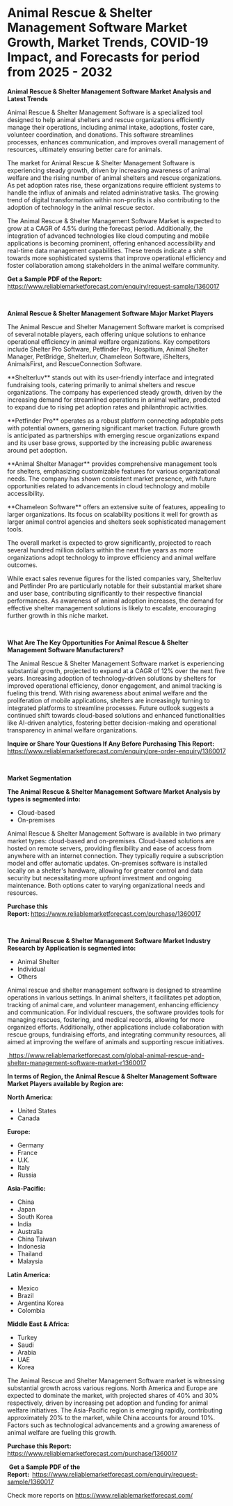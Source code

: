<p><h1>Animal Rescue & Shelter Management Software Market Growth, Market Trends, COVID-19 Impact, and Forecasts for period from 2025 - 2032</h1></p><p><strong>Animal Rescue & Shelter Management Software Market Analysis and Latest Trends</strong></p>
<p><p>Animal Rescue & Shelter Management Software is a specialized tool designed to help animal shelters and rescue organizations efficiently manage their operations, including animal intake, adoptions, foster care, volunteer coordination, and donations. This software streamlines processes, enhances communication, and improves overall management of resources, ultimately ensuring better care for animals.</p><p>The market for Animal Rescue & Shelter Management Software is experiencing steady growth, driven by increasing awareness of animal welfare and the rising number of animal shelters and rescue organizations. As pet adoption rates rise, these organizations require efficient systems to handle the influx of animals and related administrative tasks. The growing trend of digital transformation within non-profits is also contributing to the adoption of technology in the animal rescue sector.</p><p>The Animal Rescue & Shelter Management Software Market is expected to grow at a CAGR of 4.5% during the forecast period. Additionally, the integration of advanced technologies like cloud computing and mobile applications is becoming prominent, offering enhanced accessibility and real-time data management capabilities. These trends indicate a shift towards more sophisticated systems that improve operational efficiency and foster collaboration among stakeholders in the animal welfare community.</p></p>
<p><strong>Get a Sample PDF of the Report:&nbsp;</strong> <a href="https://www.reliablemarketforecast.com/enquiry/request-sample/1360017?utm_campaign=2721&utm_medium=2&utm_source=Github&utm_content=ia&utm_term=22032025&utm_id=animal-rescue-shelter-management-software">https://www.reliablemarketforecast.com/enquiry/request-sample/1360017</a></p>
<p>&nbsp;</p>
<p><strong>Animal Rescue & Shelter Management Software Major Market Players</strong></p>
<p><p>The Animal Rescue and Shelter Management Software market is comprised of several notable players, each offering unique solutions to enhance operational efficiency in animal welfare organizations. Key competitors include Shelter Pro Software, Petfinder Pro, Hospitium, Animal Shelter Manager, PetBridge, Shelterluv, Chameleon Software, iShelters, AnimalsFirst, and RescueConnection Software.</p><p>**Shelterluv** stands out with its user-friendly interface and integrated fundraising tools, catering primarily to animal shelters and rescue organizations. The company has experienced steady growth, driven by the increasing demand for streamlined operations in animal welfare, predicted to expand due to rising pet adoption rates and philanthropic activities.</p><p>**Petfinder Pro** operates as a robust platform connecting adoptable pets with potential owners, garnering significant market traction. Future growth is anticipated as partnerships with emerging rescue organizations expand and its user base grows, supported by the increasing public awareness around pet adoption.</p><p>**Animal Shelter Manager** provides comprehensive management tools for shelters, emphasizing customizable features for various organizational needs. The company has shown consistent market presence, with future opportunities related to advancements in cloud technology and mobile accessibility.</p><p>**Chameleon Software** offers an extensive suite of features, appealing to larger organizations. Its focus on scalability positions it well for growth as larger animal control agencies and shelters seek sophisticated management tools. </p><p>The overall market is expected to grow significantly, projected to reach several hundred million dollars within the next five years as more organizations adopt technology to improve efficiency and animal welfare outcomes. </p><p>While exact sales revenue figures for the listed companies vary, Shelterluv and Petfinder Pro are particularly notable for their substantial market share and user base, contributing significantly to their respective financial performances. As awareness of animal adoption increases, the demand for effective shelter management solutions is likely to escalate, encouraging further growth in this niche market.</p></p>
<p>&nbsp;</p>
<p><strong>What Are The Key Opportunities For Animal Rescue & Shelter Management Software Manufacturers?</strong></p>
<p><p>The Animal Rescue & Shelter Management Software market is experiencing substantial growth, projected to expand at a CAGR of 12% over the next five years. Increasing adoption of technology-driven solutions by shelters for improved operational efficiency, donor engagement, and animal tracking is fueling this trend. With rising awareness about animal welfare and the proliferation of mobile applications, shelters are increasingly turning to integrated platforms to streamline processes. Future outlook suggests a continued shift towards cloud-based solutions and enhanced functionalities like AI-driven analytics, fostering better decision-making and operational transparency in animal welfare organizations.</p></p>
<p><strong>Inquire or Share Your Questions If Any Before Purchasing This Report:</strong> <a href="https://www.reliablemarketforecast.com/enquiry/pre-order-enquiry/1360017?utm_campaign=2721&utm_medium=2&utm_source=Github&utm_content=ia&utm_term=22032025&utm_id=animal-rescue-shelter-management-software">https://www.reliablemarketforecast.com/enquiry/pre-order-enquiry/1360017</a></p>
<p>&nbsp;</p>
<p><strong>Market Segmentation</strong></p>
<p><strong>The Animal Rescue & Shelter Management Software Market Analysis by types is segmented into:</strong></p>
<p><ul><li>Cloud-based</li><li>On-premises</li></ul></p>
<p><p>Animal Rescue & Shelter Management Software is available in two primary market types: cloud-based and on-premises. Cloud-based solutions are hosted on remote servers, providing flexibility and ease of access from anywhere with an internet connection. They typically require a subscription model and offer automatic updates. On-premises software is installed locally on a shelter's hardware, allowing for greater control and data security but necessitating more upfront investment and ongoing maintenance. Both options cater to varying organizational needs and resources.</p></p>
<p><strong>Purchase this Report:&nbsp;</strong><a href="https://www.reliablemarketforecast.com/purchase/1360017?utm_campaign=2721&utm_medium=2&utm_source=Github&utm_content=ia&utm_term=22032025&utm_id=animal-rescue-shelter-management-software">https://www.reliablemarketforecast.com/purchase/1360017</a></p>
<p>&nbsp;</p>
<p><strong>The Animal Rescue & Shelter Management Software Market Industry Research by Application is segmented into:</strong></p>
<p><ul><li>Animal Shelter</li><li>Individual</li><li>Others</li></ul></p>
<p><p>Animal rescue and shelter management software is designed to streamline operations in various settings. In animal shelters, it facilitates pet adoption, tracking of animal care, and volunteer management, enhancing efficiency and communication. For individual rescuers, the software provides tools for managing rescues, fostering, and medical records, allowing for more organized efforts. Additionally, other applications include collaboration with rescue groups, fundraising efforts, and integrating community resources, all aimed at improving the welfare of animals and supporting rescue initiatives.</p></p>
<p><a href="https://www.reliablemarketforecast.com/global-animal-rescue-and-shelter-management-software-market-r1360017?utm_campaign=2721&utm_medium=2&utm_source=Github&utm_content=ia&utm_term=22032025&utm_id=animal-rescue-shelter-management-software">&nbsp;https://www.reliablemarketforecast.com/global-animal-rescue-and-shelter-management-software-market-r1360017</a></p>
<p><strong>In terms of Region, the Animal Rescue & Shelter Management Software Market Players available by Region are:</strong></p>
<p>
    <p> <strong> North America: </strong>
        <ul>
            <li>United States</li>
            <li>Canada</li>
        </ul>
        </p> 
    <p> <strong> Europe: </strong>
        <ul>
            <li>Germany</li>
            <li>France</li>
            <li>U.K.</li>
            <li>Italy</li>
            <li>Russia</li>
        </ul>
        </p> 
    <p> <strong> Asia-Pacific: </strong>
        <ul>
            <li>China</li>
            <li>Japan</li>
            <li>South Korea</li>
            <li>India</li>
            <li>Australia</li>
            <li>China Taiwan</li>
            <li>Indonesia</li>
            <li>Thailand</li>
            <li>Malaysia</li>
        </ul>
        </p> 
    <p> <strong> Latin America: </strong>
        <ul>
            <li>Mexico</li>
            <li>Brazil</li>
            <li>Argentina Korea</li>
            <li>Colombia</li>
        </ul>
        </p> 
    <p> <strong> Middle East & Africa: </strong>
        <ul>
            <li>Turkey</li>
            <li>Saudi</li>
            <li>Arabia</li>
            <li>UAE</li>
            <li>Korea</li>
        </ul>
    </p>
    </p>
<p><p>The Animal Rescue and Shelter Management Software market is witnessing substantial growth across various regions. North America and Europe are expected to dominate the market, with projected shares of 40% and 30% respectively, driven by increasing pet adoption and funding for animal welfare initiatives. The Asia-Pacific region is emerging rapidly, contributing approximately 20% to the market, while China accounts for around 10%. Factors such as technological advancements and a growing awareness of animal welfare are fueling this growth.</p></p>
<p><strong>Purchase this Report: </strong><a href="https://www.reliablemarketforecast.com/purchase/1360017?utm_campaign=2721&utm_medium=2&utm_source=Github&utm_content=ia&utm_term=22032025&utm_id=animal-rescue-shelter-management-software">https://www.reliablemarketforecast.com/purchase/1360017</a></p>
<p>&nbsp;<strong>Get a Sample PDF of the Report:&nbsp;&nbsp;</strong><a href="https://www.reliablemarketforecast.com/enquiry/request-sample/1360017?utm_campaign=2721&utm_medium=2&utm_source=Github&utm_content=ia&utm_term=22032025&utm_id=animal-rescue-shelter-management-software">https://www.reliablemarketforecast.com/enquiry/request-sample/1360017</a></p>
<p><strong></strong></p>
<p>Check more reports on <a href="https://www.reliablemarketforecast.com/?utm_campaign=2721&utm_medium=2&utm_source=Github&utm_content=ia&utm_term=22032025&utm_id=animal-rescue-shelter-management-software">https://www.reliablemarketforecast.com/</a></p>